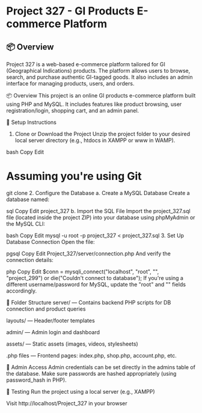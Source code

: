 # Project 327 - GI Products E-commerce Platform

## 📦 Overview

Project 327 is a web-based e-commerce platform tailored for GI (Geographical Indications) products. The platform allows users to browse, search, and purchase authentic GI-tagged goods. It also includes an admin interface for managing products, users, and orders.

📦 Overview
This project is an online GI products e-commerce platform built using PHP and MySQL. It includes features like product browsing, user registration/login, shopping cart, and an admin panel.

🚀 Setup Instructions
1. Clone or Download the Project
Unzip the project folder to your desired local server directory (e.g., htdocs in XAMPP or www in WAMP).

bash
Copy
Edit
# Assuming you're using Git
git clone <repository-url>
2. Configure the Database
a. Create a MySQL Database
Create a database named:

sql
Copy
Edit
project_327
b. Import the SQL File
Import the project_327.sql file (located inside the project ZIP) into your database using phpMyAdmin or the MySQL CLI:

bash
Copy
Edit
mysql -u root -p project_327 < project_327.sql
3. Set Up Database Connection
Open the file:

pgsql
Copy
Edit
Project_327/server/connection.php
And verify the connection details:

php
Copy
Edit
$conn = mysqli_connect("localhost", "root", "", "project_299")
        or die("Couldn't connect to database");
If you're using a different username/password for MySQL, update the "root" and "" fields accordingly.

📁 Folder Structure
server/ — Contains backend PHP scripts for DB connection and product queries

layouts/ — Header/footer templates

admin/ — Admin login and dashboard

assets/ — Static assets (images, videos, stylesheets)

.php files — Frontend pages: index.php, shop.php, account.php, etc.

🔐 Admin Access
Admin credentials can be set directly in the admins table of the database. Make sure passwords are hashed appropriately (using password_hash in PHP).

🧪 Testing
Run the project using a local server (e.g., XAMPP)

Visit http://localhost/Project_327 in your browser
